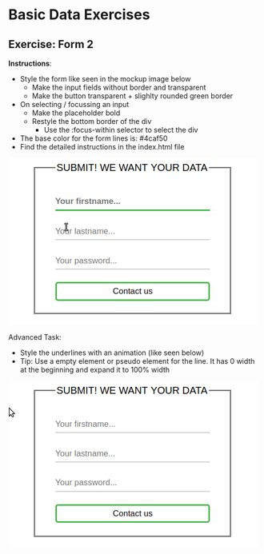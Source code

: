 # Basic Data Exercises

## Exercise: Form 2

**Instructions**:

- Style the form like seen in the mockup image below
  - Make the input fields without border and transparent
  - Make the button transparent + slighlty rounded green border
- On selecting / focussing an input
  - Make the placeholder bold
  - Restyle the bottom border of the div
    - Use the :focus-within selector to select the div
- The base color for the form lines is: #4caf50
- Find the detailed instructions in the index.html file

![Result](result-not-animated.gif)

Advanced Task:

- Style the underlines with an animation (like seen below)
- Tip: Use a empty element or pseudo element for the line. It has 0 width at the beginning and expand it to 100% width

![Result](result-animated.gif)